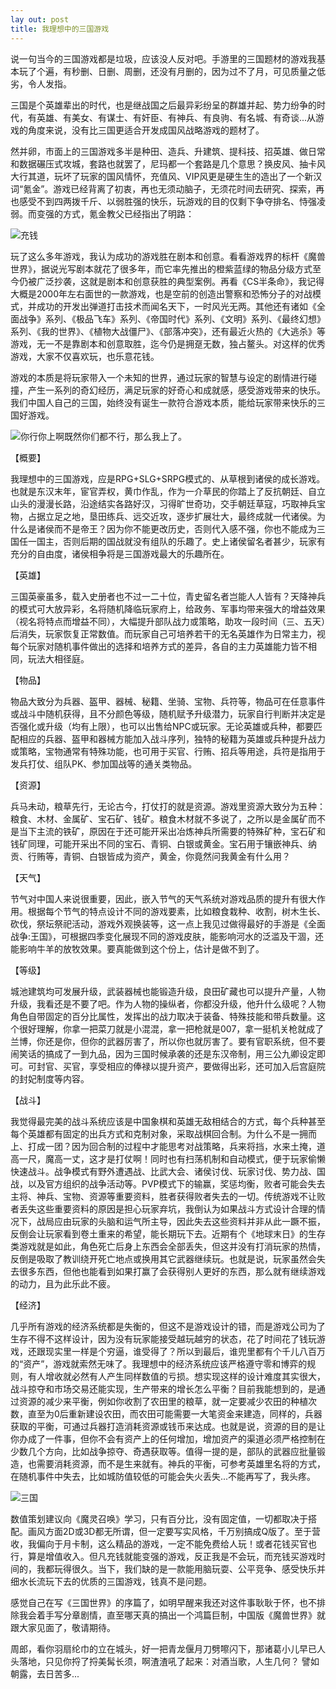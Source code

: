 ```yaml
---
lay out: post
title: 我理想中的三国游戏
---
```


说一句当今的三国游戏都是垃圾，应该没人反对吧。手游里的三国题材的游戏我基本玩了个遍，有秒删、日删、周删，还没有月删的，因为过不了月，可见质量之低劣，令人发指。

三国是个英雄辈出的时代，也是继战国之后最异彩纷呈的群雄并起、势力纷争的时代，有英雄、有美女、有谋士、有奸臣、有神兵、有良驹、有名城、有奇谈...从游戏的角度来说，没有比三国更适合开发成国风战略游戏的题材了。

然并卵，市面上的三国游戏多半是种田、造兵、升建筑、提科技、招英雄、做日常和数据碾压式攻城，套路也就罢了，尼玛都一个套路是几个意思？换皮风、抽卡风大行其道，玩坏了玩家的国风情怀，充值风、VIP风更是硬生生的造出了一个新汉词“氪金”。游戏已经背离了初衷，再也无须动脑子，无须花时间去研究、探索，再也感受不到四两拨千斤、以弱胜强的快乐，玩游戏的目的仅剩下争夺排名、恃强凌弱。而变强的方式，氪金教父已经指出了明路：

![充钱](https://farm5.staticflickr.com/4480/23774825618_8b19b8bbb0_o.jpg)

玩了这么多年游戏，我认为成功的游戏胜在剧本和创意。看看游戏界的标杆《魔兽世界》，据说光写剧本就花了很多年，而它率先推出的橙紫蓝绿的物品分级方式至今仍被广泛抄袭，这就是剧本和创意获胜的典型案例。再看《CS半条命》，我记得大概是2000年左右面世的一款游戏，也是空前的创造出警察和恐怖分子的对战模式，并成功的开发出弹道打击技术而闻名天下，一时风光无两。其他还有诸如《全面战争》系列、《极品飞车》系列、《帝国时代》系列、《文明》系列、《最终幻想》系列、《我的世界》、《植物大战僵尸》、《部落冲突》，还有最近火热的《大逃杀》等游戏，无一不是靠剧本和创意取胜，迄今仍是拥趸无数，独占鳌头。对这样的优秀游戏，大家不仅喜欢玩，也乐意花钱。

游戏的本质是将玩家带入一个未知的世界，通过玩家的智慧与设定的剧情进行碰撞，产生一系列的奇幻经历，满足玩家的好奇心和成就感，感受游戏带来的快乐。我们中国人自己的三国，始终没有诞生一款符合游戏本质，能给玩家带来快乐的三国好游戏。

![你行你上啊](https://farm5.staticflickr.com/4487/36921527074_fa7cda8db8_n.jpg)既然你们都不行，那么我上了。

【概要】

我理想中的三国游戏，应是RPG+SLG+SRPG模式的、从草根到诸侯的成长游戏。也就是东汉末年，宦官弄权，黄巾作乱，作为一介草民的你踏上了反抗朝廷、自立山头的漫漫长路，沿途结实各路好汉，习得旷世奇功，交手朝廷草寇，巧取神兵宝物，占据立足之地，垦田练兵、远交近攻，逐步扩展壮大，最终成就一代诸侯。为什么是诸侯而不是帝王？因为你不能更改历史，否则代入感不强，你也不能成为三国任一国主，否则后期的国战就没有组队的乐趣了。史上诸侯留名者甚少，玩家有充分的自由度，诸侯相争将是三国游戏最大的乐趣所在。

【英雄】

三国英豪虽多，载入史册者也不过一二十位，青史留名者岂能人人皆有？天降神兵的模式可大放异彩，名将随机降临玩家府上，给政务、军事均带来强大的增益效果（视名将特点而增益不同），大幅提升部队战力或策略，助攻一段时间（三、五天）后消失，玩家恢复正常数值。而玩家自己可培养若干的无名英雄作为日常主力，视每个玩家对随机事件做出的选择和培养方式的差异，各自的主力英雄能力皆不相同，玩法大相径庭。

【物品】

物品大致分为兵器、盔甲、器械、秘籍、坐骑、宝物、兵符等，物品可在任意事件或战斗中随机获得，且不分颜色等级，随机赋予升级潜力，玩家自行判断并决定是否强化或升级（均有上限），也可以出售给NPC或玩家。无论英雄或兵种，都要匹配相应的兵器、盔甲和器械方能加入战斗序列，独特的秘籍为英雄或兵种提升战力或策略，宝物通常有特殊功能，也可用于买官、行贿、招兵等用途，兵符是指用于发兵打仗、组队PK、参加国战等的通关类物品。

【资源】

兵马未动，粮草先行，无论古今，打仗打的就是资源。游戏里资源大致分为五种：粮食、木材、金属矿、宝石矿、钱矿。粮食木材就不多说了，之所以是金属矿而不是当下主流的铁矿，原因在于还可能开采出冶炼神兵所需要的特殊矿种，宝石矿和钱矿同理，可能开采出不同的宝石、青铜、白银或黄金。宝石用于镶嵌神兵、纳贡、行贿等，青铜、白银皆成为资产，黄金，你竟然问我黄金有什么用？

【天气】

节气对中国人来说很重要，因此，嵌入节气的天气系统对游戏品质的提升有很大作用。根据每个节气的特点设计不同的游戏要素，比如粮食栽种、收割，树木生长、砍伐，祭坛祭祀活动，游戏外观换装等，这一点上我见过做得最好的手游是《全面战争:王国》，可根据四季变化展现不同的游戏皮肤，能影响河水的泛滥及干涸，还能影响牛羊的放牧效果。要真能做到这个份上，估计是做不到了。

【等级】

城池建筑均可发展升级，武装器械也能锻造升级，良田矿藏也可以提升产量，人物升级，我看还是不要了吧。作为人物的操纵者，你都没升级，他升什么级呢？人物角色自带固定的百分比属性，发挥出的战力取决于装备、特殊技能和带兵数量。这个很好理解，你拿一把菜刀就是小混混，拿一把枪就是007，拿一挺机关枪就成了兰博，你还是你，但你的武器厉害了，所以你也就厉害了。要有官职系统，但不要闹笑话的搞成了一到九品，因为三国时候承袭的还是东汉帝制，用三公九卿设定即可。可封官、买官，享受相应的俸禄以提升资产，要做得出彩，还可加入后宫庭院的封妃制度等内容。

【战斗】

我觉得最完美的战斗系统应该是中国象棋和英雄无敌相结合的方式，每个兵种甚至每个英雄都有固定的出兵方式和克制对象，采取战棋回合制。为什么不是一拥而上、打成一团？因为回合制的过程中才能思考对战策略，兵来将挡，水来土掩，道高一尺，魔高一丈，这才是打仗啊！同时也有扫荡机制和自动模式，便于玩家偷懒快速战斗。战争模式有野外遭遇战、比武大会、诸侯讨伐、玩家讨伐、势力战、国战，以及官方组织的战争活动等。PVP模式下的输赢，奖惩均衡，败者可能会失去主将、神兵、宝物、资源等重要资料，胜者获得败者失去的一切。传统游戏不让败者丢失这些重要资料的原因是担心玩家弃坑，我倒认为如果战斗方式设计合理的情况下，战局应由玩家的头脑和运气所主导，因此失去这些资料并非从此一蹶不振，反倒会让玩家看到卷土重来的希望，能长期玩下去。近期有个《地球末日》的生存类游戏就是如此，角色死亡后身上东西会全部丢失，但这并没有打消玩家的热情，反倒是吸取了教训绕开死亡地点或换用其它武器继续玩。也就是说，玩家虽然会失去很多东西，但他也能看到如果打赢了会获得别人更好的东西，那么就有继续游戏的动力，且为此乐此不疲。

【经济】

几乎所有游戏的经济系统都是失衡的，但这不是游戏设计的错，而是游戏公司为了生存不得不这样设计，因为没有玩家能接受越玩越穷的状态，花了时间花了钱玩游戏，还跟现实里一样是个穷逼，谁受得了？所以到最后，谁兜里都有个千儿八百万的“资产”，游戏就索然无味了。我理想中的经济系统应该严格遵守零和博弈的规则，有人增收就必然有人产生同样数值的亏损。想实现这样的设计难度其实很大，战斗掠夺和市场交易还能实现，生产带来的增长怎么平衡？目前我能想到的，是通过资源的减少来平衡，例如你收割了农田里的粮草，就一定要减少农田的种植次数，直至为0后重新建设农田，而农田可能需要一大笔资金来建造，同样的，兵器获取的平衡，可通过兵器打造消耗资源或钱币来达成。也就是说，资源的目的是让你办成了一件事，但你不会有资产上的任何增加，增加资产的渠道必须严格控制在少数几个方向，比如战争掠夺、奇遇获取等。值得一提的是，部队的武器应批量锻造，也需要消耗资源，而不是生来就有。神兵的平衡，可参考英雄里名将的方式，在随机事件中失去，比如城防值较低的可能会失火丢失...不能再写了，我头疼。

![三国](https://farm5.staticflickr.com/4474/37583537196_5f713a1f57.jpg)

数值策划建议向《魔灵召唤》学习，只有百分比，没有固定值，一切都取决于搭配。画风方面2D或3D都无所谓，但一定要写实风格，千万别搞成Q版了。至于营收，我偏向于月卡制，这么精品的游戏，一定不能免费给人玩！或者花钱买官也行，算是增值收入。但凡充钱就能变强的游戏，反正我是不会玩，而充钱买游戏时间的，我都玩得很久。当下，我们缺的是一款能用脑玩耍、公平竞争、感受快乐并细水长流玩下去的优质的三国游戏，钱真不是问题。

感觉自己在写《三国世界》的序篇了，如明早醒来我还对这件事耿耿于怀，也不排除我会着手写分章剧情，直至哪天真的搞出一个鸿篇巨制，中国版《魔兽世界》就跟大家见面了，敬请期待。

周郎，看你羽扇纶巾的立在城头，好一把青龙偃月刀劈嚓闪下，那诸葛小儿早已人头落地，只见你捋了捋美髯长须，啊渣渣吼了起来：对酒当歌，人生几何？ 譬如朝露，去日苦多...